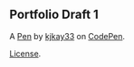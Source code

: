 Portfolio Draft 1
-----------------


A [Pen](https://codepen.io/kjkay33/pen/abgJRzG) by [kjkay33](https://codepen.io/kjkay33) on [CodePen](https://codepen.io).

[License](https://codepen.io/license/pen/abgJRzG).